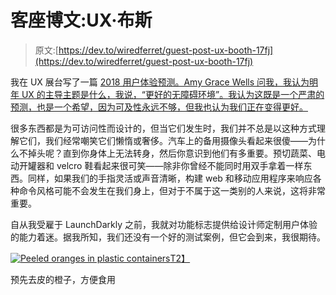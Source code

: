# 客座博文:UX·布斯

> 原文:[https://dev.to/wiredferret/guest-post-ux-booth-17fj](https://dev.to/wiredferret/guest-post-ux-booth-17fj)

我在 UX 展台写了一篇 [2018 用户体验预测。Amy Grace Wells 问我，我认为明年 UX 的主导主题是什么，我说，“更好的无障碍环境”。我认为这既是一个严肃的预测，也是一个希望，因为可及性永远不够，但我也认为我们正在变得更好。](http://www.uxbooth.com/articles/ux-in-2018-design-development-and-accessibility/)

很多东西都是为可访问性而设计的，但当它们发生时，我们并不总是以这种方式理解它们，我们经常嘲笑它们懒惰或奢侈。汽车上的备用摄像头看起来很傻——为什么不掉头呢？直到你身体上无法转身，然后你意识到他们有多重要。预切蔬菜、电动开罐器和 velcro 鞋看起来很可笑——除非你曾经不能同时用双手拿着一样东西。同样，如果我们的手指灵活或声音清晰，构建 web 和移动应用程序来响应各种命令风格可能不会发生在我们身上，但对于不属于这一类别的人来说，这将非常重要。

自从我受雇于 LaunchDarkly 之前，我就对功能标志提供给设计师定制用户体验的能力着迷。据我所知，我们还没有一个好的测试案例，但它会到来，我很期待。

[![Peeled oranges in plastic containers](../Images/426d13c75c8e1e7378fa0aa0f3c2363f.png)T2】](https://res.cloudinary.com/practicaldev/image/fetch/s--m_buAu1P--/c_limit%2Cf_auto%2Cfl_progressive%2Cq_auto%2Cw_880/http://static4.businessinsider.com/image/56d9b345dd0895fc5a8b4670-1190-625/whole-foods-is-being-criticized-for-selling-pre-peeled-oranges-in-plastic-containers.jpg)

预先去皮的橙子，方便食用